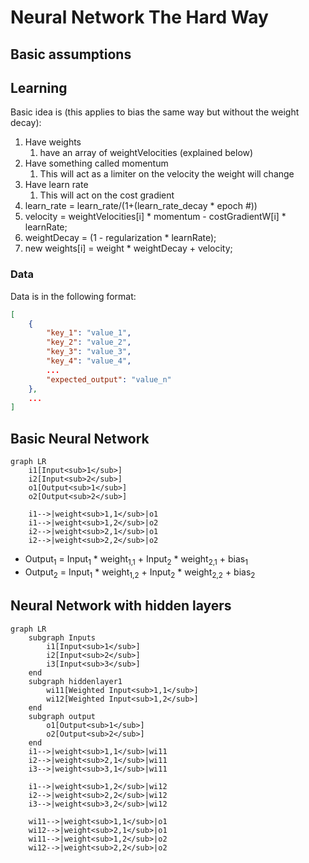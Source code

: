 # Neural Network The Hard Way

## Basic assumptions


## Learning
Basic idea is (this applies to bias the same way but without the weight decay):
1. Have weights
    1. have an array of weightVelocities (explained below)
2. Have something called momentum
    1. This will act as a limiter on the velocity the weight will change
3. Have learn rate
    1. This will act on the cost gradient
4. learn_rate = learn_rate/(1+(learn_rate_decay * epoch #))
4. velocity = weightVelocities[i] * momentum - costGradientW[i] * learnRate;
5. weightDecay = (1 - regularization * learnRate);
6. new weights[i] = weight * weightDecay + velocity;

### Data

Data is in the following format:

```json
[
    {
        "key_1": "value_1",
        "key_2": "value_2",
        "key_3": "value_3",
        "key_4": "value_4",
        ...
        "expected_output": "value_n"
    },
    ...
]
```

## Basic Neural Network

```mermaid
graph LR
    i1[Input<sub>1</sub>]
    i2[Input<sub>2</sub>]
    o1[Output<sub>1</sub>]
    o2[Output<sub>2</sub>]

    i1-->|weight<sub>1,1</sub>|o1
    i1-->|weight<sub>1,2</sub>|o2
    i2-->|weight<sub>2,1</sub>|o1
    i2-->|weight<sub>2,2</sub>|o2
```

* Output<sub>1</sub> = Input<sub>1</sub> * weight<sub>1,1</sub> + Input<sub>2</sub> * weight<sub>2,1</sub> + bias<sub>1</sub>
* Output<sub>2</sub> = Input<sub>1</sub> * weight<sub>1,2</sub> + Input<sub>2</sub> * weight<sub>2,2</sub> + bias<sub>2</sub>

## Neural Network with hidden layers

```mermaid
graph LR
    subgraph Inputs
        i1[Input<sub>1</sub>]
        i2[Input<sub>2</sub>]
        i3[Input<sub>3</sub>]
    end
    subgraph hiddenlayer1
        wi11[Weighted Input<sub>1,1</sub>]
        wi12[Weighted Input<sub>1,2</sub>]
    end
    subgraph output
        o1[Output<sub>1</sub>]
        o2[Output<sub>2</sub>]
    end
    i1-->|weight<sub>1,1</sub>|wi11
    i2-->|weight<sub>2,1</sub>|wi11
    i3-->|weight<sub>3,1</sub>|wi11
    
    i1-->|weight<sub>1,2</sub>|wi12
    i2-->|weight<sub>2,2</sub>|wi12
    i3-->|weight<sub>3,2</sub>|wi12

    wi11-->|weight<sub>1,1</sub>|o1
    wi12-->|weight<sub>2,1</sub>|o1
    wi11-->|weight<sub>1,2</sub>|o2
    wi12-->|weight<sub>2,2</sub>|o2
```
